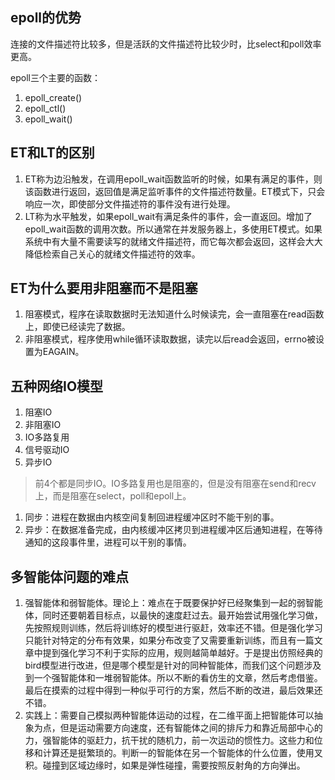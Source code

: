## epoll的优势

连接的文件描述符比较多，但是活跃的文件描述符比较少时，比select和poll效率更高。

epoll三个主要的函数：

1.  epoll_create() 
2.  epoll_ctl() 
3.  epoll_wait()

## ET和LT的区别

1.  ET称为边沿触发，在调用epoll_wait函数监听的时候，如果有满足的事件，则该函数进行返回，返回值是满足监听事件的文件描述符数量。ET模式下，只会响应一次，即使部分文件描述符的事件没有进行处理。
2.  LT称为水平触发，如果epoll_wait有满足条件的事件，会一直返回。增加了epoll_wait函数的调用次数。所以通常在并发服务器上，多使用ET模式。如果系统中有大量不需要读写的就绪文件描述符，而它每次都会返回，这样会大大降低检索自己关心的就绪文件描述符的效率。

## ET为什么要用非阻塞而不是阻塞

1.  阻塞模式，程序在读取数据时无法知道什么时候读完，会一直阻塞在read函数上，即使已经读完了数据。
2.  非阻塞模式，程序使用while循环读取数据，读完以后read会返回，errno被设置为EAGAIN。

## 五种网络IO模型

1.  阻塞IO
2.  非阻塞IO
3.  IO多路复用
4.  信号驱动IO
5.  异步IO

>   前4个都是同步IO。IO多路复用也是阻塞的，但是没有阻塞在send和recv上，而是阻塞在select，poll和epoll上。

1.  同步：进程在数据由内核空间复制回进程缓冲区时不能干别的事。
2.  异步：在数据准备完成，由内核缓冲区拷贝到进程缓冲区后通知进程，在等待通知的这段事件里，进程可以干别的事情。



## 多智能体问题的难点

1.  强智能体和弱智能体。理论上：难点在于既要保护好已经聚集到一起的弱智能体，同时还要朝着目标点，以最快的速度赶过去。最开始尝试用强化学习做，先按照规则训练，然后将训练好的模型进行驱赶，效率还不错。但是强化学习只能针对特定的分布有效果，如果分布改变了又需要重新训练，而且有一篇文章中提到强化学习不利于实际的应用，规则越简单越好。于是提出仿照经典的bird模型进行改进，但是哪个模型是针对的同种智能体，而我们这个问题涉及到一个强智能体和一堆弱智能体。所以不断的看仿生的文章，然后考虑借鉴。最后在摸索的过程中得到一种似乎可行的方案，然后不断的改进，最后效果还不错。
2.  实践上：需要自己模拟两种智能体运动的过程，在二维平面上把智能体可以抽象为点，但是运动需要方向速度，还有智能体之间的排斥力和靠近局部中心的力，强智能体的驱赶力，抗干扰的随机力，前一次运动的惯性力。这些力和位移和计算还是挺繁琐的。判断一的智能体在另一个智能体的什么位置，使用叉积。碰撞到区域边缘时，如果是弹性碰撞，需要按照反射角的方向弹出。


